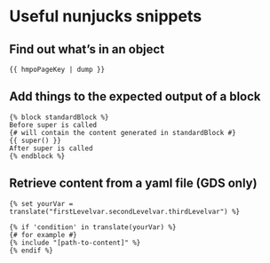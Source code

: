 # Useful nunjucks snippets

## Find out what’s in an object

```
{{ hmpoPageKey | dump }}
```

## Add things to the expected output of a block

```
{% block standardBlock %}
Before super is called
{# will contain the content generated in standardBlock #}
{{ super() }}
After super is called
{% endblock %}
```

## Retrieve content from a yaml file (GDS only)

```
{% set yourVar = translate("firstLevelvar.secondLevelvar.thirdLevelvar") %}

{% if 'condition' in translate(yourVar) %}
{# for example #}
{% include "[path-to-content]" %}
{% endif %}
```